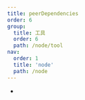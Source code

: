 ```yaml
---
title: peerDependencies
order: 6
group:
  title: 工具
  order: 6
  path: /node/tool
nav:
  order: 1
  title: 'node'
  path: /node
---
```


- [](https://juejin.cn/post/6844904134248759309)
